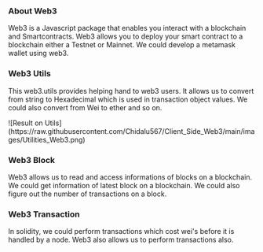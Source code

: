 ### About Web3
<p>Web3 is a Javascript package that enables you interact with a blockchain and Smartcontracts. Web3 allows you to deploy your smart contract to a  blockchain either a Testnet or Mainnet. We could develop a metamask wallet using web3.</p>

### Web3 Utils
<p>This web3.utils provides helping hand to web3 users. It allows us to convert from string to Hexadecimal which is used in transaction object values. We could also convert from Wei to ether and so on.</p>
![Result on Utils](https://raw.githubusercontent.com/Chidalu567/Client_Side_Web3/main/images/Utilities_Web3.png)

### Web3 Block
<p>Web3 allows us to read and access informations of blocks on a blockchain. We could get information of latest block on a blockchain. We could also figure out the number of transactions on a block.</p>

### Web3 Transaction
<p>In solidity, we could perform transactions which cost wei's before it is handled by a node. Web3 also allows us to perform transactions also.</p>
